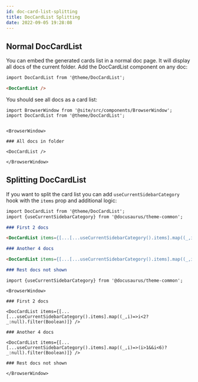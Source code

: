 ```yaml
---
id: doc-card-list-splitting
title: DocCardList Splitting
date: 2022-09-05 19:28:08
---
```


## Normal DocCardList

You can embed the generated cards list in a normal doc page. It will display all docs of the current folder. Add the DocCardList component on any doc:

```md title="docs/site-generators/docusaurus/doc-card-list-splitting.md"
import DocCardList from '@theme/DocCardList';

<DocCardList />
```

You should see all docs as a card list:

```mdx-code-block
import BrowserWindow from '@site/src/components/BrowserWindow';
import DocCardList from '@theme/DocCardList';


<BrowserWindow>

### All docs in folder

<DocCardList />

</BrowserWindow>
```

## Splitting DocCardList

If you want to split the card list you can add `useCurrentSidebarCategory` hook with the `items` prop and additional logic:

```md title="any doc page"
import DocCardList from '@theme/DocCardList';  
import {useCurrentSidebarCategory} from '@docusaurus/theme-common';

### First 2 docs

<DocCardList items={[...[...useCurrentSidebarCategory().items].map((_,i)=>i<2?_:null).filter(Boolean)]} />

### Another 4 docs

<DocCardList items={[...[...useCurrentSidebarCategory().items].map((_,i)=>(i>1&&i<6)?_:null).filter(Boolean)]} />

### Rest docs not shown
```

```mdx-code-block
import {useCurrentSidebarCategory} from '@docusaurus/theme-common';

<BrowserWindow>

### First 2 docs

<DocCardList items={[...[...useCurrentSidebarCategory().items].map((_,i)=>i<2?_:null).filter(Boolean)]} />

### Another 4 docs

<DocCardList items={[...[...useCurrentSidebarCategory().items].map((_,i)=>(i>1&&i<6)?_:null).filter(Boolean)]} />

### Rest docs not shown

</BrowserWindow>
```
